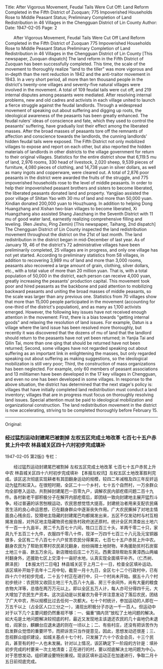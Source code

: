 Title: After Vigorous Movement, Feudal Tails Were Cut Off: Land Reform Completed in the Fifth District of Zuoquan; 775 Impoverished Households Rose to Middle Peasant Status; Preliminary Completion of Land Redistribution in 46 Villages in the Chengguan District of Lin County
Author:
Date: 1947-02-05
Page: 2

　　After Vigorous Movement, Feudal Tails Were Cut Off
    Land Reform Completed in the Fifth District of Zuoquan
    775 Impoverished Households Rose to Middle Peasant Status
    Preliminary Completion of Land Redistribution in 46 Villages in the Chengguan District of Lin County
    [This newspaper, Zuoquan dispatch] The land reform in the Fifth District of Zuoquan has been successfully completed. This time, the scale of the movement to thoroughly realize "land to the tiller" was more vigorous and in-depth than the rent reduction in 1942 and the anti-traitor movement in 1943. In a very short period, all more than ten thousand people in the district's twenty-one villages and seventy-five natural villages were involved in the movement. A total of 109 feudal tails were cut off, and 219 internal disputes among peasants were mediated. After resolving internal problems, new and old cadres and activists in each village united to launch a fierce struggle against the feudal landlords. Through a widespread movement of speaking out about suffering and digging up roots, the ideological awareness of the peasants has been greatly enhanced. The feudal rulers' ideas of conscience and fate, which they used to control the peasants' suffering, have gradually lost their effect among the liberated masses. After the broad masses of peasants tore off the remnants of affection and conscience towards the landlords, the cunning landlords' hidden feudal tails were exposed. The Fifth District not only mobilized villages to expose and report on each other, but also reported the hidden materials of landlords in other districts to the village government for return to their original villages. Statistics for the entire district show that 6,119.5 mu of land, 2,976 rooms, 330 head of livestock, 2,020 sheep, 9,539 pieces of furniture, 4,080 pieces of clothing, and 14,738 yuan in silver dollars, as well as many ingots and copperware, were cleared out. A total of 2,876 poor peasants in the district were awarded the fruits of the struggle, and 775 impoverished households rose to the level of middle peasants. In order to help their impoverished peasant brothers and sisters to become liberated, the liberated peasants donated land and property. Yangjiao assisted the poor village of Shitan Yao with 30 mu of land and more than 50,000 yuan. Xindian donated 200,000 yuan to Houzhuang. In addition to helping Dong Huangzhang and Xishan two-bian villages to become liberated, Xi Huangzhang also assisted Shang Jiaozhang in the Seventh District with 11 mu of good water land, earnestly realizing comprehensive filling and leveling. (Ren Jieshu, Ping Zemin)
    [This newspaper, Taihang, 2nd dispatch] The Chengguan District of Lin County inspected the land redistribution movement throughout the district on the 21st of last month. The land redistribution in the district began in mid-December of last year. As of January 19, 46 of the district's 72 administrative villages have been preliminarily completed, 25 villages are in progress, and only one village has not yet started. According to preliminary statistics from 58 villages, in addition to recovering 3,989 mu of land and more than 3,000 rooms, peasants also recovered a large amount of grain, clothing, silver dollars, etc., with a total value of more than 20 million yuan. That is, with a total population of 50,000 in the district, each person can receive 4,000 yuan, greatly increasing the peasants' production capital. This movement took poor and hired peasants as the backbone and paid attention to mobilizing backward peasants and uniting the broad masses of middle peasants, so the scale was larger than any previous one. Statistics from 70 villages show that more than 15,000 people participated in the movement (accounting for one-third of the district's population), and as many as 1,100 activists emerged. However, the following key issues have not received enough attention in the movement: First, there is a bias towards "getting internal goods" and relaxing the resolution of land issues. For example, Datun is a village where the land issue has been resolved more thoroughly, but recently it was discovered that the dozens of mu of land that the landlord should return to the peasants have not yet been returned; in Yanjia Tai and Qilin Tai, more than one qing that should be returned have not been returned; Second, some villages have not regarded speaking out about suffering as an important link in enlightening the masses, but only regarded speaking out about suffering as making suggestions, so the ideological mobilization is still very poor; Third, the construction of mass organizations has been neglected. For example, only 60 members of peasant associations and 13 militiamen have been developed in the 17 key villages in Chengguan, and even no one has been developed in some villages. In response to the above situation, the district has determined that the next stage's policy is: villages that have initially completed land redistribution must conduct a land inventory; villages that are in progress must focus on thoroughly resolving land issues. Special attention must be paid to ideological mobilization and organizational construction. The land redistribution movement in the district is now accelerating, striving to be completed thoroughly before February 15.



<hr /> 

Original: 


### 经过猛烈运动封建尾巴被割掉  左权五区完成土地改革  七百七十五户赤贫上升中农  林县城关区四十六村初步完成填补

1947-02-05
第2版()
专栏：

　　经过猛烈运动封建尾巴被割掉
    左权五区完成土地改革
    七百七十五户赤贫上升中农
    林县城关区四十六村初步完成填补
    【本报左权讯】左权五区土地改革胜利完成。该区这次彻底实现耕者有其田翻身运动的规模，较四二年减租及四三年反奸运动为猛烈和深入。在很短时期，全区二十一个乡村，七十五个自然村，一万余群众均全部卷入运动，共割掉封建尾巴一百零九户，调解农民内部疙瘩问题二百十九件。各村新老干部积极分子在解开内部疙瘩后，即团结一致向封建地主展开猛烈斗争。经过普遍的诉苦刨根运动，农民思想觉悟大提高，封建统治者用来支配农民痛苦生活的良心命运思想，已在翻身群众中逐渐丧失作用。广大农民撕掉了对地主情面良心残余后，狡猾地主隐藏的封建尾巴均都揭发出来，五区不仅发动村与村互相揭发自报，对外区地主隐藏物资也报告村政府送还原村。统计全区共清查出土地六千一百一十九亩半，房二千九百七十六间，牲口三百三十头，羊两千零二十只，家具九千五百三十九件，衣服四千零八十件，现洋一万四千七百三十八元及元宝铜器很多，全区有二千八百七十六户贫苦农民分得果实，七百七十五户赤贫上升中农。翻身农民为了帮助贫寒村农民弟兄翻身，纷纷捐赠土地财物，羊角援助贫村石炭窑土地三十亩、款五万余元。新店赠给后庄二十万元。西黄漳除帮助东黄漳西山两编村翻身外，还援助七区上交漳十一亩好水地，认真实现全面填平补齐。（仁杰树、屏泽民）
    【本报太行二日电】林县城关区于上月二十一日，检查全区填补运动。该区填补开始于去年十二月中旬，截至一月十九日，全区七十二个行政村中，已有四十六个村初步完成，二十五个村正在进行中，只一个村尚未开始。据五十八个村初步统计：农民除又收回土地三千九百八十九亩、房三千余间外，尚有大量的粮食衣物大洋等，总值在两万万元以上。即以全区五万人计，每人亦可分得四千元，大大增加了农民生产资本。这次运动是以贫雇农为骨干并注意发动了落后农民，团结了广大中农，所以规模比过去任何一次都大。七十个村统计，参加运动的人即在一万五千以上（占全区人口三分之一），涌现出积极分子亦达一千一百人。但运动中对于以下几个主要问题仍然重视不够：一、偏重“搞内货”放松了土地问题的解决。如大屯是土地问题解决较彻底的村，最近又发现地主该退还农民的几十亩地仍未退给，阎家台，麒麟台应退未退的则在一顷以上；二、有些村庄，还没有把诉苦作为启发群众觉悟的重要环节，而把诉苦只当作提意见，因此，思想发动还很差；三、忽视群众组织建设，如城关基点十七个村，只发展了六十个农会会员，十三个民兵，甚至有的村一人也未发展。针对以上情况，该区确定下一阶段的方针是：填补初步完成的村要来一次土地清查；正在进行的村，要以彻底解决土地问题为中心。对于思想发动，组织建设要特别重视。现该区填补运动正在加速进行，争取二月十五日前彻底完成。

